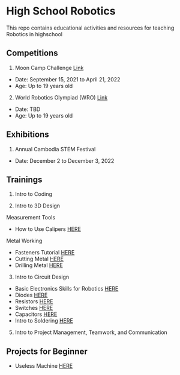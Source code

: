 # High School Robotics
This repo contains educational activities and resources for teaching Robotics in highschool


## Competitions 
1. Moon Camp Challenge [Link](https://mooncampchallenge.org/#1631704003944-28a0dede-789d)
* Date: September 15, 2021 to April 21, 2022
* Age: Up to 19 years old

2. World Robotics Olympiad (WRO) [Link](https://wro-association.org/competition/2022-season/)
* Date: TBD
* Age: Up to 19 years old

## Exhibitions
1. Annual Cambodia STEM Festival
* Date: December 2 to December 3, 2022

## Trainings
1. Intro to Coding

2. Intro to 3D Design

Measurement Tools
* How to Use Calipers [HERE](https://www.instructables.com/How-to-Use-Calipers/)

Metal Working
* Fasteners Tutorial [HERE](https://www.instructables.com/Fasteners-Tutorial/)
* Cutting Metal [HERE](https://www.instructables.com/Cutting-Metal/)
* Drilling Metal [HERE](https://www.instructables.com/Drilling-Metal/)

3. Intro to Circuit Design
* Basic Electronics Skills for Robotics [HERE](https://www.instructables.com/Basic-Electronics-Skills-for-Robotics/)
* Diodes [HERE](https://www.instructables.com/Diodes/)
* Resistors [HERE](https://www.instructables.com/Resistors/)
* Switches [HERE](https://www.instructables.com/Switches/)
* Capacitors [HERE](https://www.instructables.com/Capacitors-2/)
* Intro to Soldering [HERE](https://www.instructables.com/Intro-to-Soldering/)

5. Intro to Project Management, Teamwork, and Communication



## Projects for Beginner
* Useless Machine [HERE](https://www.instructables.com/Useless-Machine-Instructions/)
